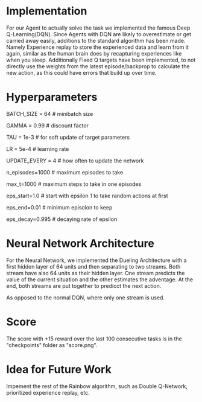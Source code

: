 # Implementation

For our Agent to actually solve the task we implemented the famous Deep Q-Learning(DQN).
Since Agents with DQN are likely to overestimate or get carried away easily, additions to the standard algorithm has been made.
Namely Experience replay to store the experienced data and learn from it again, similar as the human brain does by recapturing experiences like when you sleep.
Additionally Fixed Q targets have been implemented, to not directly use the weights from the latest episode/backprop to calculate the new action,
as this could have errors that build up over time.


# Hyperparameters
BATCH_SIZE = 64         # minibatch size

GAMMA = 0.99            # discount factor

TAU = 1e-3              # for soft update of target parameters

LR = 5e-4               # learning rate 

UPDATE_EVERY = 4        # how often to update the network




n_episodes=1000         # maximum episodes to take 

max_t=1000              # maximum steps to take in one episodes

eps_start=1.0           # start with epsilon 1 to take random actions at first

eps_end=0.01            # minimum episolon to keep

eps_decay=0.995         # decaying rate of epsilon


# Neural Network Architecture
For the Neural Network,
we implemented the Dueling Architecture with a first hidden layer of 64 units and then separating to two streams.
Both stream have also 64 units as their hidden layer. 
One stream predicts the value of the current situation and the other estimates the adventage. 
At the end, both streams are put together to predicct the next action. 

As opposed to the normal DQN, where only one stream is used.

# Score 

The score with +15 reward over the last 100 consecutive tasks is in the "checkpoints" folder as "score.png".


# Idea for Future Work
Impement the rest of the Rainbow algorithm, such as Double Q-Network, prioritized experience replay, etc.



